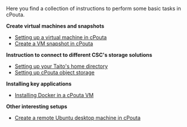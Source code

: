 Here you find a collection of instructions to perform some basic tasks in cPouta.

**Create virtual machines and snapshots**
- [Setting up a virtual machine in cPouta](create-pouta-vm.md)
- [Create a VM snapshot in cPouta](create-vm-snapshot.md)

**Instruction to connect to different CSC's storage solutions**
- [Setting up your Taito's home directory](set-taito-home-directory.md)
- [Setting up cPouta object storage](set-object-storage.md)

**Installing key applications**
- [Installing Docker in a cPouta VM](docker-basic-installation.md)

**Other interesting setups**
- [Create a remote Ubuntu desktop machine in cPouta](../ubuntu-remote-desktop)

